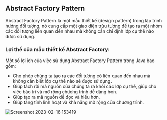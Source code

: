 
## Abstract Factory Pattern
Abstract Factory Pattern là một mẫu thiết kế (design pattern) trong lập trình hướng đối tượng, nó cung cấp một giao diện trừu tượng để tạo ra một nhóm các đối tượng liên quan đến nhau mà không cần chỉ định lớp cụ thể nào được sử dụng.

### Lợi thế của mẫu thiết kế Abstract Factory:
Một số lợi ích của việc sử dụng Abstract Factory Pattern trong Java bao gồm:

- Cho phép chúng ta tạo ra các đối tượng có liên quan đến nhau mà không cần biết lớp cụ thể nào sẽ được sử dụng.
- Giúp tách rời mã nguồn của chúng ta ra khỏi các lớp cụ thể, giúp cho việc bảo trì và mở rộng chương trình dễ dàng hơn.
- Giúp tạo ra mã nguồn dễ đọc và hiểu hơn.
- Giúp tăng tính linh hoạt và khả năng mở rộng của chương trình.

![Screenshot 2023-02-16 153419](https://user-images.githubusercontent.com/122768076/219311124-ffd2a92f-596b-46df-b68b-bed2bd5a2bbb.png)
